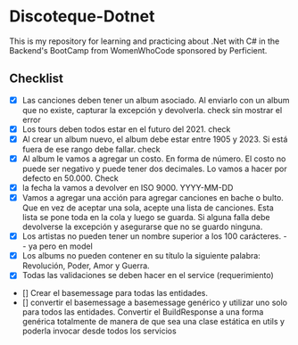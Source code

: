 # Discoteque-Dotnet

This is my repository for learning and practicing about .Net with C# in the Backend's BootCamp from WomenWhoCode sponsored by Perficient.


## Checklist

* [x] Las canciones deben tener un album asociado. Al enviarlo con un album que no existe, capturar la excepción y devolverla. check sin mostrar el error
* [x] Los tours deben todos estar en el futuro del 2021. check
* [x] Al crear un album nuevo, el album debe estar entre 1905 y 2023. Si está fuera de ese rango debe fallar. check
* [x] Al album le vamos a agregar un costo. En forma de número. El costo no puede ser negativo y puede tener dos decimales. Lo vamos a hacer por defecto en 50.000. Check
* [x] la fecha la vamos a devolver en ISO 9000. YYYY-MM-DD
* [x] Vamos a agregar una acción para agregar canciones en bache o bulto. Que en vez de aceptar una sola, acepte una lista de canciones. Esta lista se pone toda en la cola y luego se guarda. Si alguna falla debe devolverse la excepción y asegurarse que no se guardo ninguna.
* [x] Los artistas no pueden tener un nombre superior a los 100 carácteres. -- ya pero en model
* [x] Los albums no pueden contener en su título la siguiente palabra: Revolución, Poder, Amor y Guerra.
* [x] Todas las validaciones se deben hacer en el service (requerimiento)

* [] Crear el basemessage para todas las entidades.
* [] convertir el basemessage a basemessage genérico y utilizar uno solo para todos las entidades. Convertir el BuildResponse a una forma genérica totalmente de manera de que sea una clase estática en utils y poderla invocar desde todos los servicios
